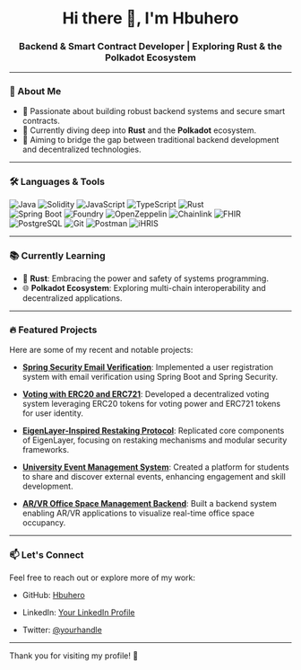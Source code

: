 <h1 align="center">Hi there 👋, I'm Hbuhero</h1>
<h3 align="center">Backend & Smart Contract Developer | Exploring Rust & the Polkadot Ecosystem</h3>

---

### 🚀 About Me

- 🔧 Passionate about building robust backend systems and secure smart contracts.
- 🌱 Currently diving deep into **Rust** and the **Polkadot** ecosystem.
- 🎯 Aiming to bridge the gap between traditional backend development and decentralized technologies.

---

### 🛠️ Languages & Tools

<p align="left">
  <img src="https://img.shields.io/badge/Java-ED8B00?style=for-the-badge&logo=java&logoColor=white" alt="Java"/>
  <img src="https://img.shields.io/badge/Solidity-363636?style=for-the-badge&logo=solidity&logoColor=white" alt="Solidity"/>
  <img src="https://img.shields.io/badge/JavaScript-F7DF1E?style=for-the-badge&logo=javascript&logoColor=black" alt="JavaScript"/>
  <img src="https://img.shields.io/badge/TypeScript-007ACC?style=for-the-badge&logo=typescript&logoColor=white" alt="TypeScript"/>
  <img src="https://img.shields.io/badge/Rust-000000?style=for-the-badge&logo=rust&logoColor=white" alt="Rust"/>
  <br/>
  <img src="https://img.shields.io/badge/Spring Boot-6DB33F?style=for-the-badge&logo=springboot&logoColor=white" alt="Spring Boot"/>
  <img src="https://img.shields.io/badge/Foundry-000000?style=for-the-badge&logo=foundry&logoColor=white" alt="Foundry"/>
  <img src="https://img.shields.io/badge/OpenZeppelin-4E5EE4?style=for-the-badge&logo=openzeppelin&logoColor=white" alt="OpenZeppelin"/>
  <img src="https://img.shields.io/badge/Chainlink-375BD2?style=for-the-badge&logo=chainlink&logoColor=white" alt="Chainlink"/>
   <img src="https://img.shields.io/badge/FHIR-EC1C24?style=for-the-badge&logo=fhir&logoColor=white" alt="FHIR"/>
  <br/>
  <img src="https://img.shields.io/badge/PostgreSQL-336791?style=for-the-badge&logo=postgresql&logoColor=white" alt="PostgreSQL"/>
  <img src="https://img.shields.io/badge/Git-F05032?style=for-the-badge&logo=git&logoColor=white" alt="Git"/>
  <img src="https://img.shields.io/badge/Postman-FF6C37?style=for-the-badge&logo=postman&logoColor=white" alt="Postman"/>
  <img src="https://img.shields.io/badge/iHRIS-0052CC?style=for-the-badge&logo=data:image/svg+xml;base64,PHN2ZyB3aWR0aD0iMzIiIGhlaWdodD0iMzIiIHZpZXdCb3g9IjAgMCAzMiAzMiIgZmlsbD0ibm9uZSIgeG1sbnM9Imh0dHA6Ly93d3cudzMu b3JnLzIwMDAvc3ZnIj48cmVjdCB3aWR0aD0iMzIiIGhlaWdodD0iMzIiIGZpbGw9IiMwMDUyQ0MiLz48dGV4dCB4PSI2IiB5PSIyMCIgZmlsbD0id2hpdGUiIGZvbnQt ZmFtaWx5PSJBcmlhbCwgc2Fucy1zZXJpZiIgZm9udC1zaXplPSIxMCI+aUhSSVM8L3RleHQ+PC9zdmc+" alt="iHRIS"/>


</p>

---

### 📚 Currently Learning

- 🦀 **Rust**: Embracing the power and safety of systems programming.
- 🌐 **Polkadot Ecosystem**: Exploring multi-chain interoperability and decentralized applications.

---

### 🔥 Featured Projects

Here are some of my recent and notable projects:

- [**Spring Security Email Verification**](https://github.com/Hbuhero/Spring-security-email-verification): Implemented a user registration system with email verification using Spring Boot and Spring Security.

- [**Voting with ERC20 and ERC721**](https://github.com/Hbuhero/Voting-with-ERC20-and-ERC721): Developed a decentralized voting system leveraging ERC20 tokens for voting power and ERC721 tokens for user identity.

- [**EigenLayer-Inspired Restaking Protocol**](https://github.com/Hbuhero/eigen-layer): Replicated core components of EigenLayer, focusing on restaking mechanisms and modular security frameworks.

- [**University Event Management System**](https://github.com/Hbuhero/university-event-management): Created a platform for students to share and discover external events, enhancing engagement and skill development.

- [**AR/VR Office Space Management Backend**](https://github.com/Hbuhero/office-space-management): Built a backend system enabling AR/VR applications to visualize real-time office space occupancy.

---

### 📫 Let's Connect

Feel free to reach out or explore more of my work:

- GitHub: [Hbuhero](https://github.com/Hbuhero)

- LinkedIn: [Your LinkedIn Profile](https://www.linkedin.com/in/your-profile)

- Twitter: [@yourhandle](https://twitter.com/yourhandle)

---

Thank you for visiting my profile! 🚀



